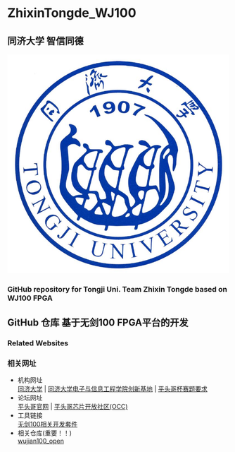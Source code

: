 # ZhixinTongde_WJ100  

## 同济大学 智信同德  

![同济大学](/Document/TongjiUni.jpg)  

### GitHub repository for Tongji Uni. Team Zhixin Tongde based on WJ100 FPGA  

## GitHub 仓库 基于无剑100 FPGA平台的开发  
  
### Related Websites  

### 相关网址  

* 机构网址  
[同济大学](https://www.tongji.edu.cn/) | [同济大学电子与信息工程学院创新基地](https://see.tongji.edu.cn/cxjd.htm) | 
[平头哥杯赛题要求](http://univ.ciciec.com/nd.jsp?id=236#_jcp=1)  
* 论坛网址  
[平头哥官网](https://www.t-head.cn/) | [平头哥芯片开放社区(OCC)](https://occ.t-head.cn/#/)  
* 工具链接  
[无剑100相关开发套件](https://occ.t-head.cn/community/download_detail?id=646798746268467200)  
* 相关仓库(重要！！)  
[wujian100_open](https://github.com/T-head-Semi/wujian100_open)

